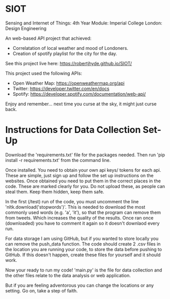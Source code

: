 # SIOT
Sensing and Internet of Things:  4th Year Module: Imperial College London: Design Engineering

An web-based API project that achieved:
- Correlatation of local weather and mood of Londoners.
- Creation of spotify playlist for the city for the day.


See this project live here: https://robertjhyde.github.io/SIOT/


This project used the following APIs:
- Open Weather Map: https://openweathermap.org/api
- Twitter: https://developer.twitter.com/en/docs
- Spotify: https://developer.spotify.com/documentation/web-api/


Enjoy and remember... next time you curse at the sky, it might just curse back.




# Instructions for Data Collection Set-Up

Download the 'requirements.txt' file for the packages needed. Then run 'pip install -r requirements.txt' from the command line.

Once installed. You need to obtain your own api keys/ tokens for each api. These are simple, just sign up and follow the set up instructions on the websites.
Once obtained you need to put them in the correct places in the code. These are marked clearly for you. Do not upload these, as people can steal them. Keep them hidden, keep them safe.

In the first (/test) run of the code, you must uncomment the line 'nltk.download('stopwords')'. This is needed to download the most commonly used words (e.g. 'a', 'it'), so that the program can remove them from tweets. Which increases the quality of the results. Once ran once (downloaded) you have to comment it again so it doesn't downlaod every run.

For data storage I am using GitHub, but if you wanted to store locally you can remove the push_data function. The code should create 2 .csv files in the location you are running your code, to store the data before pushing to GitHub. If this doesn't happen, create these files for yourself and it should work.

Now your ready to run my code! 'main.py' is the file for data collection and the other files relate to the data analysis or web application.

But if you are feeling adventorous you can change the locations or any setting. Go on, take a step of faith.
